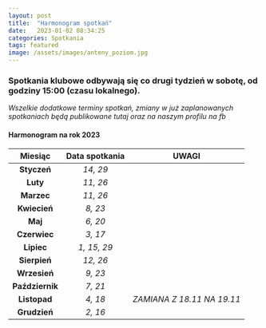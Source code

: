 ```yaml
---
layout: post
title:  "Harmonogram spotkań"
date:   2023-01-02 08:34:25
categories: Spotkania
tags: featured
image: /assets/images/anteny_poziom.jpg
---
```

### Spotkania klubowe odbywają się co drugi tydzień w sobotę, od godziny 15:00 (czasu lokalnego).


*Wszelkie dodatkowe terminy spotkań, zmiany w już zaplanowanych spotkaniach będą publikowane tutaj oraz na naszym profilu na fb*


#### Harmonogram na rok 2023

| **Miesiąc**       | **Data spotkania** |**UWAGI**|
|:-----------------:|:------------------:|:-------:|
| **Styczeń**       | *14, 29*           ||
| **Luty**          | *11, 26*           ||
| **Marzec**        | *11, 26*           ||
| **Kwiecień**      | *8, 23*            ||
| **Maj**           | *6, 20*            ||
| **Czerwiec**      | *3, 17*            ||
| **Lipiec**        | *1, 15, 29*        ||
| **Sierpień**      | *12, 26*           ||
| **Wrzesień**      | *9, 23*            ||
| **Październik**   | *7, 21*            ||
| **Listopad**      | *4, 18*            |*ZAMIANA Z 18.11 NA 19.11*|
| **Grudzień**      | *2, 16*            ||
